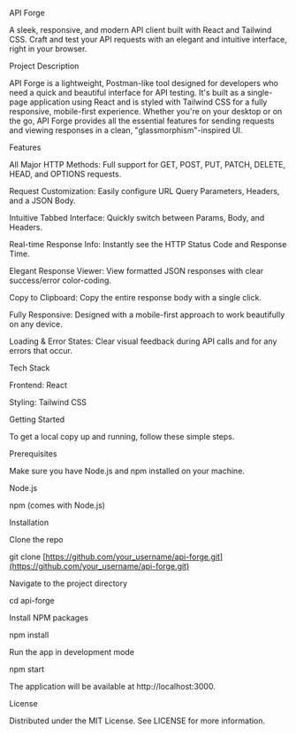 API Forge

A sleek, responsive, and modern API client built with React and Tailwind CSS. Craft and test your API requests with an elegant and intuitive interface, right in your browser.

Project Description

API Forge is a lightweight, Postman-like tool designed for developers who need a quick and beautiful interface for API testing. It's built as a single-page application using React and is styled with Tailwind CSS for a fully responsive, mobile-first experience. Whether you're on your desktop or on the go, API Forge provides all the essential features for sending requests and viewing responses in a clean, "glassmorphism"-inspired UI.

Features

All Major HTTP Methods: Full support for GET, POST, PUT, PATCH, DELETE, HEAD, and OPTIONS requests.

Request Customization: Easily configure URL Query Parameters, Headers, and a JSON Body.

Intuitive Tabbed Interface: Quickly switch between Params, Body, and Headers.

Real-time Response Info: Instantly see the HTTP Status Code and Response Time.

Elegant Response Viewer: View formatted JSON responses with clear success/error color-coding.

Copy to Clipboard: Copy the entire response body with a single click.

Fully Responsive: Designed with a mobile-first approach to work beautifully on any device.

Loading & Error States: Clear visual feedback during API calls and for any errors that occur.

Tech Stack

Frontend: React

Styling: Tailwind CSS

Getting Started

To get a local copy up and running, follow these simple steps.

Prerequisites

Make sure you have Node.js and npm installed on your machine.

Node.js

npm (comes with Node.js)

Installation

Clone the repo

git clone [https://github.com/your_username/api-forge.git](https://github.com/your_username/api-forge.git)


Navigate to the project directory

cd api-forge


Install NPM packages

npm install


Run the app in development mode

npm start


The application will be available at http://localhost:3000.

License

Distributed under the MIT License. See LICENSE for more information.
